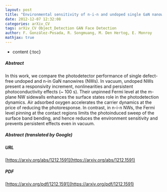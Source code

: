 ```yaml
---
layout: post
title: "Environmental sensitivity of n-i-n and undoped single GaN nanowire photodetectors"
date: 2012-12-07 12:32:08
categories: arXiv_CV
tags: arXiv_CV Object_Detection GAN Face Detection
author: F. González-Posada, R. Songmuang, M. Den Hertog, E. Monroy
mathjax: true
---
```


* content
{:toc}

##### Abstract
In this work, we compare the photodetector performance of single defect-free undoped and n-in GaN nanowires (NWs). In vacuum, undoped NWs present a responsivity increment, nonlinearities and persistent photoconductivity effects (~ 100 s). Their unpinned Fermi level at the m-plane NW sidewalls enhances the surface states role in the photodetection dynamics. Air adsorbed oxygen accelerates the carrier dynamics at the price of reducing the photoresponse. In contrast, in n-i-n NWs, the Fermi level pinning at the contact regions limits the photoinduced sweep of the surface band bending, and hence reduces the environment sensitivity and prevents persistent effects even in vacuum.

##### Abstract (translated by Google)


##### URL
[https://arxiv.org/abs/1212.1591](https://arxiv.org/abs/1212.1591)

##### PDF
[https://arxiv.org/pdf/1212.1591](https://arxiv.org/pdf/1212.1591)

